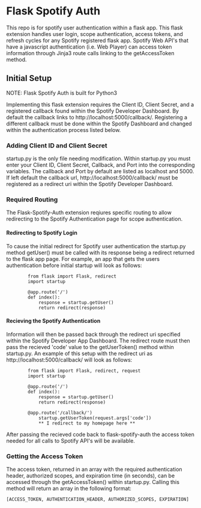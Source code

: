 # Flask Spotify Auth 

This repo is for spotify user authentication within a flask app. This flask extension handles user login, scope authentication, access tokens, and refresh cycles for any Spotify registered flask app. Spotify Web API's that have a javascript authentication (i.e. Web Player) can access token information through Jinja3 route calls linking to the getAccessToken method.

## Initial Setup

NOTE: Flask Spotify Auth is built for Python3

Implementing this flask extension requires the Client ID, Client Secret, and a registered callback found within the Spotify Developer Dashboard. By default the callback links to http://localhost:5000/callback/. Registering a different callback must be done within the Spotify Dashboard and changed within the authentication process listed below.

### Adding Client ID and Client Secret

startup.py is the only file needing modification. Within startup.py you must enter your Client ID, Client Secret, Callback, and Port into the corresponding variables. The callback and Port by default are listed as localhost and 5000. If left default the callback url, http://localhost:5000/callback/ must be registered as a redirect uri within the Spotify Developer Dashboard.

### Required Routing

The Flask-Spotify-Auth extension reqiures specific routing to allow redirecting to the Spotify Authentication page for scope authentication.

#### Redirecting to Spotify Login

To cause the initial redirect for Spotify user authentication the startup.py method getUser() must be called with its response being a redirect returned to the flask app page. For example, an app that gets the users authentication before initial startup will look as follows: 

            from flask import Flask, redirect
            import startup
            
            @app.route('/')
            def index():
                response = startup.getUser()
                return redirect(response)

#### Recieving the Spotify Authentication

Information will then be passed back through the redirect uri specified within the Spotify Developer App Dashboard. The redirect route must then pass the recieved 'code' value to the getUserToken() method within startup.py. An example of this setup with the redirect uri as http://localhost:5000/callback/ will look as follows:

            from flask import Flask, redirect, request
            import startup

            @app.route('/')
            def index():
                response = startup.getUser()
                return redirect(response)
            
            @app.route('/callback/')
                startup.getUserToken(request.args['code'])
                ** I redirect to my homepage here **

After passing the recieved code back to flask-spotify-auth the access token needed for all calls to Spotify API's will be available.

### Getting the Access Token

The access token, returned in an array with the required authentication header, authorized scopes, and expiration time (in seconds), can be accessed through the getAccessToken() within startup.py. Calling this method will return an array in the following format:

    [ACCESS_TOKEN, AUTHENTICATION_HEADER, AUTHORIZED_SCOPES, EXPIRATION]

